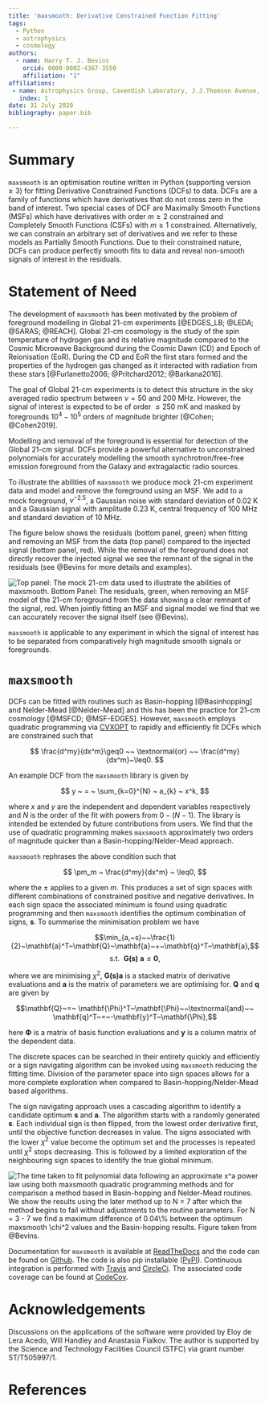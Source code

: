 ```yaml
---
title: 'maxsmooth: Derivative Constrained Function Fitting'
tags:
  - Python
  - astrophysics
  - cosmology
authors:
  - name: Harry T. J. Bevins
    orcid: 0000-0002-4367-3550
    affiliation: "1"
affiliations:
 - name: Astrophysics Group, Cavendish Laboratory, J.J.Thomson Avenue, Cambridge, CB3 0HE, UK
   index: 1
date: 31 July 2020
bibliography: paper.bib

---
```


# Summary

``maxsmooth`` is an optimisation routine written in Python (supporting version $\geq 3$)
for fitting Derivative Constrained Functions (DCFs) to data.
DCFs are a family of functions which have derivatives that do not cross
zero in the band of interest. Two special cases of DCF are Maximally Smooth Functions
(MSFs) which have derivatives with order $m \geq 2$ constrained and Completely Smooth
Functions (CSFs) with $m \geq 1$ constrained. Alternatively, we can constrain an
arbitrary set of derivatives and we
refer to these models as Partially Smooth Functions.
Due to their constrained nature, DCFs can produce perfectly smooth fits to
data and reveal non-smooth signals of interest in the residuals.

# Statement of Need

The development of ``maxsmooth`` has been motivated by the problem
of foreground modelling in Global 21-cm experiments [@EDGES_LB; @LEDA; @SARAS; @REACH].
Global 21-cm cosmology is the study of the spin temperature of hydrogen gas and
its relative magnitude compared to the Cosmic Microwave Background
during the Cosmic Dawn (CD) and Epoch of Reionisation (EoR). During the CD and EoR
the first stars formed and the properties of the hydrogen gas
changed as it interacted with radiation from these stars
[@Furlanetto2006; @Pritchard2012; @Barkana2016].

The goal of Global 21-cm experiments is to detect this
structure in the sky averaged radio spectrum between $\nu = 50$ and $200$ MHz.
However, the signal of interest is expected to be of order $\leq 250$ mK and masked by
foregrounds $10^4 - 10^5$ orders of magnitude brighter [@Cohen; @Cohen2019].

Modelling and removal of the foreground is essential for detection of
the Global 21-cm signal. DCFs provide a powerful alternative to unconstrained
polynomials for accurately modelling the smooth synchrotron/free-free emission
foreground from the Galaxy and extragalactic radio sources.

To illustrate the abilities of ``maxsmooth`` we produce mock
21-cm experiment data and model and remove the foreground using an MSF.
We add to a mock foreground, $\nu^{-2.5}$,
a Gaussian noise with standard deviation of $0.02$ K and a
Gaussian signal with amplitude $0.23$ K, central frequency of $100$ MHz
and standard deviation of $10$ MHz.

The figure below shows the residuals (bottom panel, green) when fitting
and removing an MSF from the data (top panel) compared to the injected signal
(bottom panel, red). While the removal of the foreground does not
directly recover the injected signal we see the remnant of the signal in
the residuals (see @Bevins for more details and examples).

![**Top panel:** The mock 21-cm data used to illustrate the abilities of
``maxsmooth``. **Bottom Panel:** The residuals, green, when removing an MSF
model of the 21-cm foreground from the data showing a clear remnant of
the signal, red. When jointly fitting an MSF and signal model we find that
we can accurately recover the signal itself (see @Bevins).](example.png)

``maxsmooth`` is applicable to any experiment in which the signal of interest
has to be separated
from comparatively high magnitude smooth signals or foregrounds.

# ``maxsmooth``

DCFs can be fitted with routines such as Basin-hopping [@Basinhopping] and
Nelder-Mead [@Nelder-Mead] and this has
been the practice for 21-cm cosmology [@MSFCD; @MSF-EDGES].
However, ``maxsmooth`` employs quadratic programming via
[CVXOPT](https://pypi.org/project/cvxopt/) to
rapidly and efficiently fit DCFs which are constrained such that

$$  \frac{d^my}{dx^m}\geq0 ~~ \textnormal{or} ~~ \frac{d^my}{dx^m}~\leq0. $$

An example DCF from the ``maxsmooth`` library is given by

$$ y ~ = ~ \sum_{k=0}^{N} ~ a_{k} ~ x^k, $$

where $x$ and $y$ are the independent and dependent variables respectively and $N$
is the order of the fit with powers from $0 - (N-1)$. The library is intended
be extended by future contributions from users.
We find that the use of quadratic programming makes ``maxsmooth``
approximately two orders of magnitude quicker than a Basin-hopping/Nelder-Mead approach.

``maxsmooth`` rephrases the above condition such that

$$ \pm_m ~ \frac{d^my}{dx^m} ~ \leq0, $$

where the $\pm$ applies to a given $m$. This produces a set of sign spaces
with different combinations of constrained positive and negative derivatives. In each sign space
the associated minimum is found using quadratic programming and then ``maxsmooth``
identifies the optimum combination of signs, $\mathbf{s}$. To
summarise the minimisation problem we have

$$\min_{a,~s}~~\frac{1}{2}~\mathbf{a}^T~\mathbf{Q}~\mathbf{a}~+~\mathbf{q}^T~\mathbf{a},$$
$$\mathrm{s.t.}~~\mathbf{G(s)~a} \leq \mathbf{0},$$

where we are minimising $\chi^2$, $\mathbf{G(s)a}$ is a stacked matrix of derivative evaluations and $\mathbf{a}$
is the matrix of parameters we are optimising for. $\mathbf{Q}$ and $\mathbf{q}$
are given by

$$\mathbf{Q}~=~ \mathbf{\Phi}^T~\mathbf{\Phi}~~\textnormal{and}~~ \mathbf{q}^T~=~-\mathbf{y}^T~\mathbf{\Phi},$$

here $\mathbf{\Phi}$ is a matrix of basis function evaluations and $\mathbf{y}$
is a column matrix of the dependent data.

The discrete spaces can be searched in their entirety quickly and efficiently or
a sign navigating algorithm can be invoked using ``maxsmooth``
reducing the fitting time. Division of the parameter space into
sign spaces allows for a more complete exploration
when compared to Basin-hopping/Nelder-Mead based algorithms.

The sign navigating approach uses a cascading algorithm to identify a candidate
optimum $\mathbf{s}$ and $\mathbf{a}$. The algorithm starts with a randomly generated $\mathbf{s}$. Each
individual sign is then flipped, from the lowest order derivative first, until the
objective function decreases in value. The signs associated with the lower
$\chi^2$ value become the optimum set and the processes is repeated until
$\chi^2$ stops decreasing. This is followed by a limited exploration
of the neighbouring sign spaces to identify the true global minimum.

![The time taken to fit polynomial data following an approximate $x^a$ power law
using both ``maxsmooth`` quadratic programming methods and for comparison a method
based in Basin-hopping and Nelder-Mead routines. We show the results using the later method
up to $N = 7$ after which the method begins to fail without adjustments to the routine parameters.
For $N = 3 - 7$ we find a maximum difference of $0.04\%$ between the optimum ``maxsmooth`` $\chi^2$
values and the Basin-hopping results. Figure taken from @Bevins.](times.png)

Documentation for ``maxsmooth`` is available at [ReadTheDocs](maxsmooth.readthedocs.io/)
and the code can be
found on [Github](https://github.com/htjb/maxsmooth). The code is also pip installable
([PyPI](https://pypi.org/project/maxsmooth/)). Continuous
integration is performed with [Travis](https://travis-ci.com/github/htjb/maxsmooth)
and [CircleCi](https://circleci.com/gh/htjb/maxsmooth). The
associated code coverage can be found at [CodeCov](https://codecov.io/gh/htjb/maxsmooth).

# Acknowledgements

Discussions on the applications of the software were provided by Eloy de Lera Acedo,
Will Handley and Anastasia Fialkov. The author is supported by the Science and
Technology Facilities Council (STFC) via grant number ST/T505997/1.

# References
